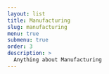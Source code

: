```yaml
---
layout: list
title: Manufacturing
slug: manufacturing
menu: true
submenu: true
order: 3
description: >
  Anything about Manufacturing
---
```

